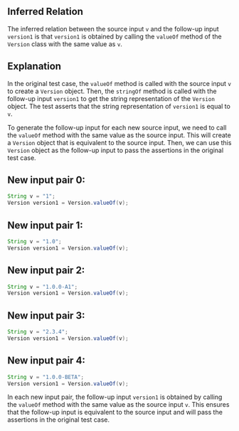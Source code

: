 ## Inferred Relation
The inferred relation between the source input `v` and the follow-up input `version1` is that `version1` is obtained by calling the `valueOf` method of the `Version` class with the same value as `v`.

## Explanation
In the original test case, the `valueOf` method is called with the source input `v` to create a `Version` object. Then, the `stringOf` method is called with the follow-up input `version1` to get the string representation of the `Version` object. The test asserts that the string representation of `version1` is equal to `v`.

To generate the follow-up input for each new source input, we need to call the `valueOf` method with the same value as the source input. This will create a `Version` object that is equivalent to the source input. Then, we can use this `Version` object as the follow-up input to pass the assertions in the original test case.

## New input pair 0:
```java
String v = "1";
Version version1 = Version.valueOf(v);
```

## New input pair 1:
```java
String v = "1.0";
Version version1 = Version.valueOf(v);
```

## New input pair 2:
```java
String v = "1.0.0-A1";
Version version1 = Version.valueOf(v);
```

## New input pair 3:
```java
String v = "2.3.4";
Version version1 = Version.valueOf(v);
```

## New input pair 4:
```java
String v = "1.0.0-BETA";
Version version1 = Version.valueOf(v);
```

In each new input pair, the follow-up input `version1` is obtained by calling the `valueOf` method with the same value as the source input `v`. This ensures that the follow-up input is equivalent to the source input and will pass the assertions in the original test case.